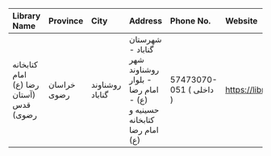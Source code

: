 | Library Name                           | Province    | City            | Address                                                                             | Phone No.               | Website                               |
|:---------------------------------------|:------------|:----------------|:------------------------------------------------------------------------------------|:------------------------|:--------------------------------------|
| كتابخانه امام رضا (ع) (آستان قدس رضوی) | خراسان رضوی | روشناوند گناباد | شهرستان گناباد - شهر روشناوند - بلوار امام رضا (ع) - حسینیه و کتابخانه امام رضا (ع) | 57473070-051 ( داخلی  ) | https://library.razavi.ir/aqlibraries |